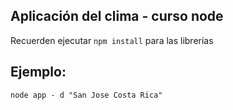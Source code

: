 ##  Aplicación del clima - curso node

Recuerden ejecutar ```npm install``` para las librerías

## Ejemplo:

```
node app - d "San Jose Costa Rica"

```